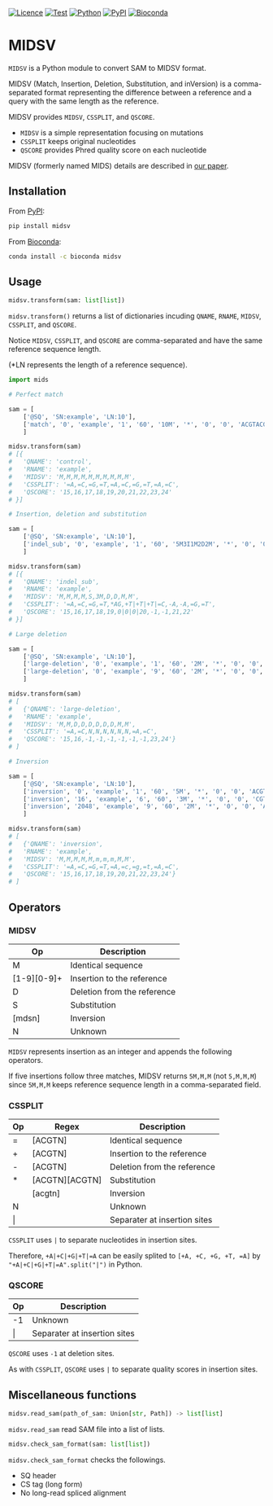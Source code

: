 [![Licence](https://img.shields.io/badge/License-MIT-9cf.svg?style=flat-square)](https://choosealicense.com/licenses/mit/)
[![Test](https://img.shields.io/github/workflow/status/akikuno/midsv/CI?json&label=Test&color=brightgreen&style=flat-square)](https://github.com/akikuno/midsv/actions)
[![Python](https://img.shields.io/pypi/pyversions/midsv.svg?label=Python&color=blue&style=flat-square)](https://pypi.org/project/midsv/)
[![PyPI](https://img.shields.io/pypi/v/midsv.svg?label=PyPI&color=orange&style=flat-square)](https://pypi.org/project/midsv/)
[![Bioconda](https://img.shields.io/conda/v/bioconda/midsv?label=Bioconda&color=orange&style=flat-square)](https://anaconda.org/bioconda/midsv)


# MIDSV

`MIDSV` is a Python module to convert SAM to MIDSV format.

MIDSV (Match, Insertion, Deletion, Substitution, and inVersion) is a comma-separated format representing the difference between a reference and a query with the same length as the reference.

MIDSV provides `MIDSV`, `CSSPLIT`, and `QSCORE`.

- `MIDSV` is a simple representation focusing on mutations
- `CSSPLIT` keeps original nucleotides
- `QSCORE` provides Phred quality score on each nucleotide

MIDSV (formerly named MIDS) details are described in [our paper](https://journals.plos.org/plosbiology/article?id=10.1371/journal.pbio.3001507#sec009).  

## Installation

From [PyPI](https://pypi.org/project/midsv/):

```bash
pip install midsv
```

From [Bioconda](https://anaconda.org/bioconda/midsv):

```bash
conda install -c bioconda midsv
```

## Usage

```python
midsv.transform(sam: list[list])
```

`midsv.transform()` returns a list of dictionaries incuding `QNAME`, `RNAME`, `MIDSV`, `CSSPLIT`, and `QSCORE`.

Notice `MIDSV`, `CSSPLIT`, and `QSCORE` are comma-separated and have the same reference sequence length.

(*LN represents the length of a reference sequence).

```python
import mids

# Perfect match

sam = [
    ['@SQ', 'SN:example', 'LN:10'],
    ['match', '0', 'example', '1', '60', '10M', '*', '0', '0', 'ACGTACGTAC', '0123456789', 'cs:Z:=ACGTACGTAC']
    ]

midsv.transform(sam)
# [{
#   'QNAME': 'control',
#   'RNAME': 'example',
#   'MIDSV': 'M,M,M,M,M,M,M,M,M,M',
#   'CSSPLIT': '=A,=C,=G,=T,=A,=C,=G,=T,=A,=C',
#   'QSCORE': '15,16,17,18,19,20,21,22,23,24'
# }]

# Insertion, deletion and substitution

sam = [
    ['@SQ', 'SN:example', 'LN:10'],
    ['indel_sub', '0', 'example', '1', '60', '5M3I1M2D2M', '*', '0', '0', 'ACGTGTTTCGT', '01234!!!56789', 'cs:Z:=ACGT*ag+ttt=C-aa=GT']
    ]

midsv.transform(sam)
# [{
#   'QNAME': 'indel_sub',
#   'RNAME': 'example',
#   'MIDSV': 'M,M,M,M,S,3M,D,D,M,M',
#   'CSSPLIT': '=A,=C,=G,=T,*AG,+T|+T|+T|=C,-A,-A,=G,=T',
#   'QSCORE': '15,16,17,18,19,0|0|0|20,-1,-1,21,22'
# }]

# Large deletion

sam = [
    ['@SQ', 'SN:example', 'LN:10'],
    ['large-deletion', '0', 'example', '1', '60', '2M', '*', '0', '0', 'AC', '01', 'cs:Z:=AC'],
    ['large-deletion', '0', 'example', '9', '60', '2M', '*', '0', '0', 'AC', '89', 'cs:Z:=AC']
    ]

midsv.transform(sam)
# [
#   {'QNAME': 'large-deletion',
#   'RNAME': 'example',
#   'MIDSV': 'M,M,D,D,D,D,D,D,M,M',
#   'CSSPLIT': '=A,=C,N,N,N,N,N,N,=A,=C',
#   'QSCORE': '15,16,-1,-1,-1,-1,-1,-1,23,24'}
# ]

# Inversion

sam = [
    ['@SQ', 'SN:example', 'LN:10'],
    ['inversion', '0', 'example', '1', '60', '5M', '*', '0', '0', 'ACGTA', '01234', 'cs:Z:=ACGTA'],
    ['inversion', '16', 'example', '6', '60', '3M', '*', '0', '0', 'CGT', '567', 'cs:Z:=CGT'],
    ['inversion', '2048', 'example', '9', '60', '2M', '*', '0', '0', 'AC', '89', 'cs:Z:=AC']
    ]

midsv.transform(sam)
# [
#   {'QNAME': 'inversion',
#   'RNAME': 'example',
#   'MIDSV': 'M,M,M,M,M,m,m,m,M,M',
#   'CSSPLIT': '=A,=C,=G,=T,=A,=c,=g,=t,=A,=C',
#   'QSCORE': '15,16,17,18,19,20,21,22,23,24'}
# ]

```

## Operators

### MIDSV

| Op          | Description                 |
| ----------- | --------------------------- |
| M           | Identical sequence          |
| [1-9][0-9]+ | Insertion to the reference  |
| D           | Deletion from the reference |
| S           | Substitution                |
| [mdsn]      | Inversion                   |
| N           | Unknown                     |

`MIDSV` represents insertion as an integer and appends the following operators.

If five insertions follow three matches, MIDSV returns `5M,M,M` (not `5,M,M,M`) since `5M,M,M` keeps reference sequence length in a comma-separated field.

### CSSPLIT

| Op  | Regex          | Description                  |
| --- | -------------- | ---------------------------- |
| =   | [ACGTN]        | Identical sequence           |
| +   | [ACGTN]        | Insertion to the reference   |
| -   | [ACGTN]        | Deletion from the reference  |
| *   | [ACGTN][ACGTN] | Substitution                 |
|     | [acgtn]        | Inversion                    |
| N   |                | Unknown                      |
| \|  |                | Separater at insertion sites |

`CSSPLIT` uses `|` to separate nucleotides in insertion sites.

Therefore, `+A|+C|+G|+T|=A` can be easily splited to `[+A, +C, +G, +T, =A]` by `"+A|+C|+G|+T|=A".split("|")` in Python.

### QSCORE


| Op  | Description                  |
| --- | ---------------------------- |
| -1  | Unknown                      |
| \|  | Separater at insertion sites |

`QSCORE` uses `-1` at deletion sites.

As with `CSSPLIT`, `QSCORE` uses `|` to separate quality scores in insertion sites.

## Miscellaneous functions

```python
midsv.read_sam(path_of_sam: Union[str, Path]) -> list[list]
```

`midsv.read_sam` read SAM file into a list of lists.


```python
midsv.check_sam_format(sam: list[list])
```

`midsv.check_sam_format` checks the followings.

- SQ header
- CS tag (long form)
- No long-read spliced alignment
